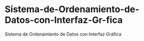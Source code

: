 # Sistema-de-Ordenamiento-de-Datos-con-Interfaz-Gr-fica
Sistema de Ordenamiento de Datos con Interfaz Gráfica
